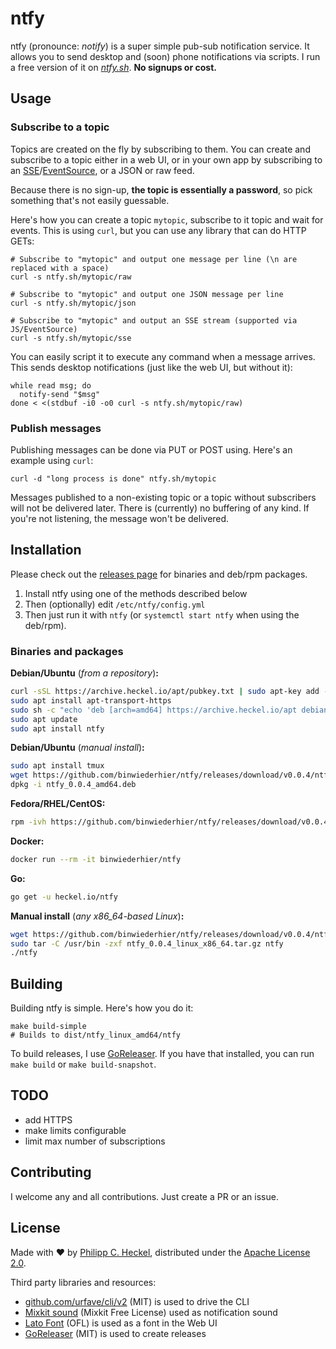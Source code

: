 # ntfy

ntfy (pronounce: *notify*) is a super simple pub-sub notification service. It allows you to send desktop and (soon) phone notifications
via scripts. I run a free version of it on *[ntfy.sh](https://ntfy.sh)*. **No signups or cost.**

## Usage

### Subscribe to a topic
Topics are created on the fly by subscribing to them. You can create and subscribe to a topic either in a web UI, or in 
your own app by subscribing to an [SSE](https://en.wikipedia.org/wiki/Server-sent_events)/[EventSource](https://developer.mozilla.org/en-US/docs/Web/API/EventSource),
or a JSON or raw feed.  

Because there is no sign-up, **the topic is essentially a password**, so pick something that's not easily guessable.  

Here's how you can create a topic `mytopic`, subscribe to it topic and wait for events. This is using `curl`, but you
can use any library that can do HTTP GETs:

```
# Subscribe to "mytopic" and output one message per line (\n are replaced with a space)
curl -s ntfy.sh/mytopic/raw

# Subscribe to "mytopic" and output one JSON message per line
curl -s ntfy.sh/mytopic/json

# Subscribe to "mytopic" and output an SSE stream (supported via JS/EventSource)
curl -s ntfy.sh/mytopic/sse
```

You can easily script it to execute any command when a message arrives. This sends desktop notifications (just like 
the web UI, but without it):
```
while read msg; do 
  notify-send "$msg"
done < <(stdbuf -i0 -o0 curl -s ntfy.sh/mytopic/raw)
```

### Publish messages
Publishing messages can be done via PUT or POST using. Here's an example using `curl`:
```
curl -d "long process is done" ntfy.sh/mytopic
```

Messages published to a non-existing topic or a topic without subscribers will not be delivered later. There is (currently)
no buffering of any kind. If you're not listening, the message won't be delivered.

## Installation
Please check out the [releases page](https://github.com/binwiederhier/ntfy/releases) for binaries and
deb/rpm packages.

1. Install ntfy using one of the methods described below
2. Then (optionally) edit `/etc/ntfy/config.yml`
3. Then just run it with `ntfy` (or `systemctl start ntfy` when using the deb/rpm).

### Binaries and packages
**Debian/Ubuntu** (*from a repository*)**:**
```bash
curl -sSL https://archive.heckel.io/apt/pubkey.txt | sudo apt-key add -
sudo apt install apt-transport-https
sudo sh -c "echo 'deb [arch=amd64] https://archive.heckel.io/apt debian main' > /etc/apt/sources.list.d/archive.heckel.io.list"  
sudo apt update
sudo apt install ntfy
```

**Debian/Ubuntu** (*manual install*)**:**
```bash
sudo apt install tmux
wget https://github.com/binwiederhier/ntfy/releases/download/v0.0.4/ntfy_0.0.4_amd64.deb
dpkg -i ntfy_0.0.4_amd64.deb
```

**Fedora/RHEL/CentOS:**
```bash
rpm -ivh https://github.com/binwiederhier/ntfy/releases/download/v0.0.4/ntfy_0.0.4_amd64.rpm
```

**Docker:**
```bash
docker run --rm -it binwiederhier/ntfy
```

**Go:**
```bash
go get -u heckel.io/ntfy
```

**Manual install** (*any x86_64-based Linux*)**:**
```bash
wget https://github.com/binwiederhier/ntfy/releases/download/v0.0.4/ntfy_0.0.4_linux_x86_64.tar.gz
sudo tar -C /usr/bin -zxf ntfy_0.0.4_linux_x86_64.tar.gz ntfy
./ntfy
```

## Building
Building ntfy is simple. Here's how you do it:

```
make build-simple
# Builds to dist/ntfy_linux_amd64/ntfy
``` 

To build releases, I use [GoReleaser](https://goreleaser.com/). If you have that installed, you can run `make build` or
`make build-snapshot`.

## TODO
- add HTTPS
- make limits configurable
- limit max number of subscriptions 

## Contributing
I welcome any and all contributions. Just create a PR or an issue.

## License
Made with ❤️ by [Philipp C. Heckel](https://heckel.io), distributed under the [Apache License 2.0](LICENSE).

Third party libraries and resources:
* [github.com/urfave/cli/v2](https://github.com/urfave/cli/v2) (MIT) is used to drive the CLI
* [Mixkit sound](https://mixkit.co/free-sound-effects/notification/) (Mixkit Free License) used as notification sound
* [Lato Font](https://www.latofonts.com/) (OFL) is used as a font in the Web UI
* [GoReleaser](https://goreleaser.com/) (MIT) is used to create releases 
